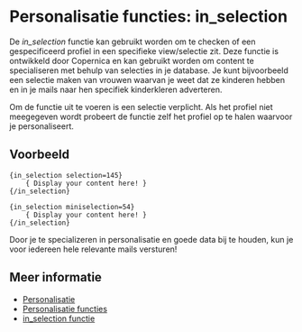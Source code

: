 # Personalisatie functies: in_selection

De *in_selection* functie kan gebruikt worden om te checken of een 
gespecificeerd profiel in een specifieke view/selectie zit. Deze functie is 
ontwikkeld door Copernica en kan gebruikt worden om content te specialiseren 
met behulp van selecties in je database. Je kunt bijvoorbeeld een 
selectie maken van vrouwen waarvan je weet dat ze kinderen hebben en in 
je mails naar hen specifiek kinderkleren adverteren.

Om de functie uit te voeren is een selectie verplicht. Als het profiel 
niet meegegeven wordt probeert de functie zelf het profiel op te halen 
waarvoor je personaliseert.

## Voorbeeld

    {in_selection selection=145}
        { Display your content here! }
    {/in_selection}

    {in_selection miniselection=54}
        { Display your content here! }
    {/in_selection}
    
Door je te specializeren in 
personalisatie en goede data bij te houden, kun je voor iedereen hele 
relevante mails versturen!

## Meer informatie

* [Personalisatie](./personalization)
* [Personalisatie functies](./personalization-functions)
* [in_selection functie](./personalization-functions-in_selection)
